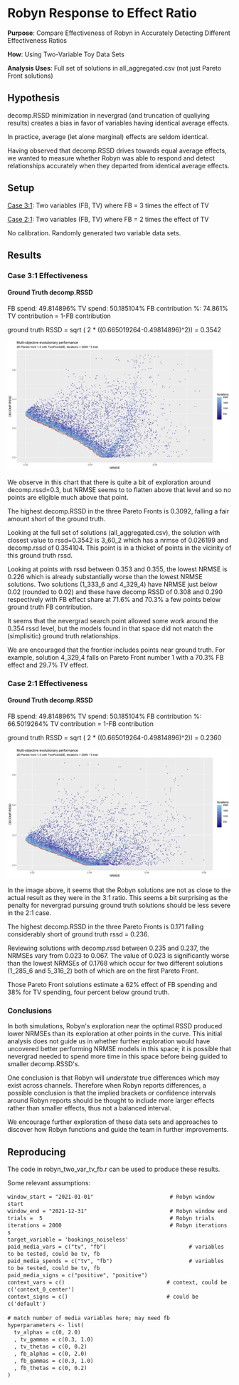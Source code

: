 # Robyn Response to Effect Ratio

**Purpose**: Compare Effectiveness of Robyn in Accurately Detecting Different Effectiveness Ratios

**How**: Using Two-Variable Toy Data Sets

**Analysis Uses**: Full set of solutions in all_aggregated.csv (not just Pareto Front solutions)

## Hypothesis

decomp.RSSD minimization in nevergrad (and truncation of qualiying results) creates a bias
in favor of variables having identical average effects.

In practice, average (let alone marginal) effects are seldom identical.  

Having observed that decomp.RSSD drives towards equal average effects, we wanted to measure
whether Robyn was able to respond and detect relationships accurately when they departed from
identical average effects.

## Setup

[Case 3:1](robyn_output/2022-01-28_18.52_init): Two variables (FB, TV) where FB = 3 times the effect of TV

[Case 2:1](robyn_output/2022-01-31_16.15_init): Two variables (FB, TV) where FB = 2 times the effect of TV

No calibration.  Randomly generated two variable data sets.

## Results

### Case 3:1 Effectiveness

#### Ground Truth decomp.RSSD

FB spend: 49.814896%
TV spend: 50.185104%
FB contribution %: 74.861%
TV contribution = 1-FB contribution

ground truth RSSD = sqrt ( 2 * ((0.665019264-0.49814896)^2)) = 0.3542

![Pareto Front Case 1](robyn_output/2022-01-28_18.52_init/pareto_front.png)

We observe in this chart that there is quite a bit of exploration around decomp.rssd=0.3, but NRMSE seems to
to flatten above that level and so no points are eligible much above that point.

The highest decomp.RSSD in the three Pareto Fronts is 0.3092, falling a fair amount short of the
ground truth.

Looking at the full set of solutions (all_aggregated.csv), the solution with closest value to rssd=0.3542 is 
3_60_2 which has a nrmse of 0.026199 and decomp.rssd of 0.354104.  This point is in a thicket
of points in the vicinity of this ground truth rssd.

Looking at points with rssd between 0.353 and 0.355, the lowest NRMSE is 0.226 which is already 
substantially worse than the lowest NRMSE solutions.  Two solutions (1_333_6 and 4_329_4) have
NRMSE just below 0.02 (rounded to 0.02) and these have decomp RSSD of 0.308 and 0.290 respectively
with FB effect share at 71.6% and 70.3% a few points below ground truth FB contribution.

It seems that the nevergrad search point allowed some work around the 0.354 rssd level, but the
models found in that space did not match the (simplisitic) ground truth relationships.  

We are encouraged that the frontier includes points near ground truth.  For example, 
solution 4_329_4 falls on Pareto Front number 1 with a 70.3% FB effect and 29.7% TV effect.


### Case 2:1 Effectiveness

#### Ground Truth decomp.RSSD

FB spend: 49.814896%
TV spend: 50.185104%
FB contribution %: 66.5019264%
TV contribution = 1-FB contribution

ground truth RSSD = sqrt ( 2 * ((0.665019264-0.49814896)^2)) = 0.2360

![Pareto Front Case 2](robyn_output/2022-01-31_16.15_init/pareto_front.png)

In the image above, it seems that the Robyn solutions are not as close to the actual result
as they were in the 3:1 ratio.  This seems a bit surprising as the penalty for nevergrad
pursuing ground truth solutions should be less severe in the 2:1 case.

The highest decomp.RSSD in the three Pareto Fronts is 0.171 falling considerably short of 
ground truth rssd = 0.236.

Reviewing solutions with decomp.rssd between 0.235 and 0.237, the NRMSEs vary from 0.023 to 0.067.
The value of 0.023 is significantly worse than the lowest NRMSEs of 0.1768 which occur for two
different solutions (1_285_6 and 5_316_2) both of which are on the first Pareto Front.

Those Pareto Front solutions estimate a 62% effect of FB spending and 38% for TV spending,
four percent below ground truth.

### Conclusions

In both simulations, Robyn's exploration near the optimal RSSD produced lower NRMSEs than
its exploration at other points in the curve.  This initial analysis does not guide us in 
whether further exploration would have uncovered better performing NRMSE models in this space; it
is possible that nevergrad needed to spend more time in this space before being guided to
smaller decomp.RSSD's.

One conclusion is that Robyn will *understate* true differences which may exist across channels.
Therefore when Robyn reports differences, a possible conclusion is that the implied 
brackets or confidence intervals around Robyn reports should be thought to include more larger
effects rather than smaller effects, thus not a balanced interval.

We encourage further exploration of these data sets and approaches to discover how Robyn functions
and guide the team in further improvements.



## Reproducing

The code in robyn_two_var_tv_fb.r can be used to produce these results.

Some relevant assumptions:
```angular2html
window_start = "2021-01-01"                        # Robyn window start
window_end = "2021-12-31"                          # Robyn window end
trials =  5                                        # Robyn trials
iterations = 2000                                  # Robyn iterations
s
target_variable = 'bookings_noiseless'
paid_media_vars = c("tv", "fb")                          # variables to be tested, could be tv, fb
paid_media_spends = c("tv", "fb")                        # variables to be tested, could be tv, fb
paid_media_signs = c("positive", "positive")
context_vars = c()                                # context, could be c('context_0_center')
context_signs = c()                               # could be c('default')

# match number of media variables here; may need fb
hyperparameters <- list(
  tv_alphas = c(0, 2.0)  
  , tv_gammas = c(0.3, 1.0)
  , tv_thetas = c(0, 0.2) 
  , fb_alphas = c(0, 2.0)
  , fb_gammas = c(0.3, 1.0)
  , fb_thetas = c(0, 0.2)
)

```




